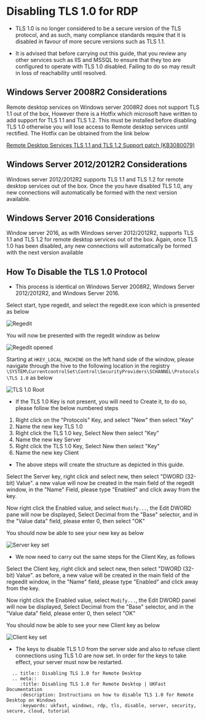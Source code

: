 # Disabling TLS 1.0 for RDP

* TLS 1.0 is no longer considered to be a secure version of the TLS protocol, and as such, many compliance standards require that it is disabled in favour of more secure versions such as TLS 1.1.

* It is advised that before carrying out this guide, that you review any other services such as IIS and MSSQL to ensure that they too are configured to operate with TLS 1.0 disabled. Failing to do so may result in loss of reachability until resolved.


## Windows Server 2008R2 Considerations

Remote desktop services on Windows server 2008R2 does not support TLS 1.1 out of the box, However there is a Hotfix which microsoft have written to add support for TLS 1.1 and TLS 1.2. This must be installed before disabling TLS 1.0 otherwise you will lose access to Remote desktop services until rectified.
The Hotfix can be obtained from the link below

[Remote Desktop Services TLS 1.1 and TLS 1.2 Support patch (KB3080079)](https://support.microsoft.com/en-us/kb/3080079)

## Windows Server 2012/2012R2 Considerations

Windows server 2012/2012R2 supports TLS 1.1 and TLS 1.2 for remote desktop services out of the box. 
Once the you have disabled TLS 1.0, any new connections will automatically be formed with the next version available.

## Windows Server 2016 Considerations

Window server 2016, as with Windows server 2012/2012R2, supports TLS 1.1 and TLS 1.2 for remote desktop services out of the box.
Again, once TLS 1.0 has been disabled, any new connections will automatically be formed with the next version available

## How To Disable the TLS 1.0 Protocol

* This process is identical on Windows Server 2008R2, Windows Server 2012/2012R2, and Windows Server 2016.

Select start, type regedit, and select the regedit.exe icon which is presented as below

![Regedit](files/disabletls1/regedit.PNG)

You will now be presented with the regedit window as below

![Regedit opened](files/disabletls1/regeditopen.PNG)

Starting at `HKEY_LOCAL_MACHINE` on the left hand side of the window, please navigate through the hive to the following location in the registry `\SYSTEM\CurrentcontrolSet\Control\SecurityProviders\SCHANNEL\Protocols\TLS 1.0` as below

![TLS 1.0 Root](files/disabletls1/tls1root.PNG)

* If the TLS 1.0 Key is not present, you will need to Create it, to do so, please follow the below numbered steps

1. Right click on the "Protocols" Key, and select "New" then select "Key"
2. Name the new key TLS 1.0
3. Right click the TLS 1.0 key, Select New then select "Key"
4. Name the new key Server
5. Right click the TLS 1.0 Key, Select New then select "Key"
6. Name the new key Client

* The above steps will create the structure as depicted in this guide.

Select the Server key, right click and select new, then select "DWORD (32-bit) Value". a new value will now be created in the main field of the regedit window, in the "Name" Field, please type "Enabled" and click away from the key.

Now right click the Enabled value, and select `Modify...`, the Edit DWORD pane will now be displayed, Select Decimal from the "Base" selector, and in the "Value data" field, please enter 0, then select "OK"

You should now be able to see your new key as below

![Server key set](files/disabletls1/serverkeyset.PNG)

* We now need to carry out the same steps for the Client Key, as follows

Select the Client key, right click and select new, then select "DWORD (32-bit) Value". as before, a new value will be created in the main field of the regeedit window, in the "Name" field, please type "Enabled" and click away from the key.

Now right click the Enabled value, select `Modify...`, the Edit DWORD panel will now be displayed, Select Decimal from the "Base" selector, and in the "Value data" field, please enter 0, then select "OK"

You should now be able to see your new Client key as below

![Client key set](files/disabletls1/clientkeyset.PNG)

* The keys to disable TLS 1.0 from the server side and also to refuse client connections using TLS 1.0 are now set. In order for the keys to take effect, your server must now be restarted.

```eval_rst
  .. title:: Disabling TLS 1.0 for Remote Desktop
  .. meta::
     :title: Disabling TLS 1.0 for Remote Desktop | UKFast Documentation
     :description: Instructions on how to disable TLS 1.0 for Remote Desktop on Windows
     :keywords: ukfast, windows, rdp, tls, disable, server, security, secure, cloud, tutorial
